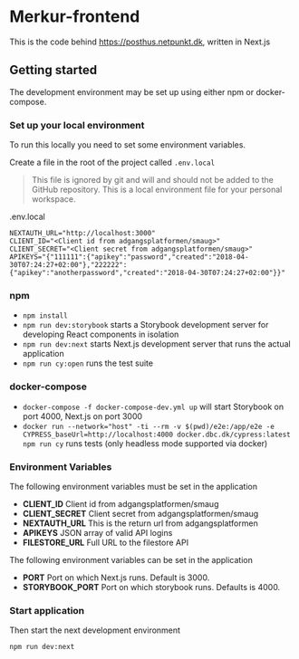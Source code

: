 # Merkur-frontend

This is the code behind https://posthus.netpunkt.dk, written in Next.js

## Getting started

The development environment may be set up using either npm or docker-compose.

### Set up your local environment

To run this locally you need to set some environment variables.

Create a file in the root of the project called `.env.local`

> This file is ignored by git and will and should not be added to the GitHub repository. This is a local environment file for your personal workspace.

.env.local

```properties
NEXTAUTH_URL="http://localhost:3000"
CLIENT_ID="<Client id from adgangsplatformen/smaug>"
CLIENT_SECRET="<Client secret from adgangsplatformen/smaug>"
APIKEYS="{"111111":{"apikey":"password","created":"2018-04-30T07:24:27+02:00"},"222222":{"apikey":"anotherpassword","created":"2018-04-30T07:24:27+02:00"}}"
```

### npm

- `npm install`
- `npm run dev:storybook` starts a Storybook development server for developing React components in isolation
- `npm run dev:next` starts Next.js development server that runs the actual application
- `npm run cy:open` runs the test suite

### docker-compose

- `docker-compose -f docker-compose-dev.yml up` will start Storybook on port 4000, Next.js on port 3000
- `docker run --network="host" -ti --rm -v $(pwd)/e2e:/app/e2e -e CYPRESS_baseUrl=http://localhost:4000 docker.dbc.dk/cypress:latest npm run cy` runs tests (only headless mode supported via docker)

### Environment Variables

The following environment variables must be set in the application

- **CLIENT_ID**
  Client id from adgangsplatformen/smaug
- **CLIENT_SECRET**
  Client secret from adgangsplatformen/smaug
- **NEXTAUTH_URL**
  This is the return url from adgangsplatformen
- **APIKEYS**
  JSON array of valid API logins
- **FILESTORE_URL**
  Full URL to the filestore API

The following environment variables can be set in the application

- **PORT**
  Port on which Next.js runs. Default is 3000.
- **STORYBOOK_PORT**
  Port on which storybook runs. Defaults is 4000.

### Start application

Then start the next development environment

```bash
npm run dev:next
```
